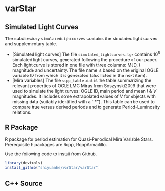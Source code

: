 # varStar


## Simulated Light Curves
The subdirectory ```simulatedLightcurves``` contains the simulated light curves and 
supplementary table. 

* [Simulated light curves] The file ```simulated_lightcurves.tgz``` contains $10^5$ simulated light curves, generated following the procedure of our paper. Each light curve is stored in one file with three columns: MJD, $I$ magnitude and uncertainty. The file name is based on the original OGLE variable ID from which it is generated (also listed in the next item).  
* [Mira variables] The file ```supp_table.dat``` is the table summarizing the relevant properties of OGLE LMC Miras from Soszynski2009 that were used to simulate the light curves: OGLE ID, main period and mean $I$ \& $V$ magnitudes. It includes some extrapolated values of $V$ for objects with missing data (suitably identified with a ``*''). This table can be used to compare true versus derived periods and to generate Period-Luminosity relations.



## R Package
R package for period estimation for Quasi-Periodical Mira Variable Stars.
Prerequisite R packages are Rcpp, RcppArmadillo.


Use the following code to install from Github.

```r
library(devtools)
install_github("shiyuanhe/varStar/varStar")
```



## C++ Source

